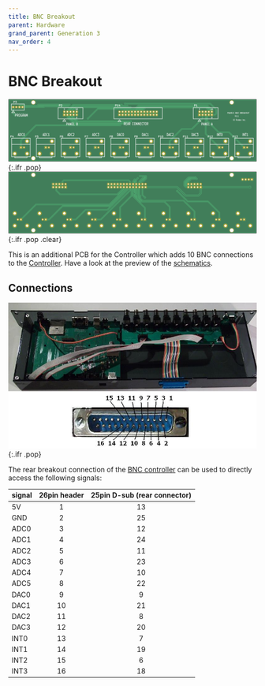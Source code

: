 ```yaml
---
title: BNC Breakout
parent: Hardware
grand_parent: Generation 3
nav_order: 4
---
```


# BNC Breakout

![BNC Breakout PCB](assets/panels_bnc_breakout_front.png){:.ifr .pop}
![BNC Breakout PCB](assets/panels_bnc_breakout_back.png){:.ifr .pop .clear}

This is an additional PCB for the Controller which adds 10 BNC connections to the [Controller]({{site.baseurl}}/Generation%203/Controller/docs/). Have a look at the preview of the [schematics](assets/panels_bnc_breakout.pdf).

## Connections

![Controller pins](assets/controller_pin-numbers.jpg){:.ifr .pop}

The rear breakout connection of the [BNC controller]({{site.baseurl}}/Generation%203/Controller/docs/) can be used to directly access the following signals:

| signal | 26pin header | 25pin D-sub (rear connector)|
|:------ |:------------:|:---------------------------:|
| 5V     |          1   |             13              |
| GND    |          2   |             25              |
| ADC0   |          3   |             12              |
| ADC1   |          4   |             24              |
| ADC2   |          5   |             11              |
| ADC3   |          6   |             23              |
| ADC4   |          7   |             10              |
| ADC5   |          8   |             22              |
| DAC0   |          9   |              9              |
| DAC1   |         10   |             21              |
| DAC2   |         11   |              8              |
| DAC3   |         12   |             20              |
| INT0   |         13   |              7              |
| INT1   |         14   |             19              |
| INT2   |         15   |              6              |
| INT3   |         16   |             18              |
